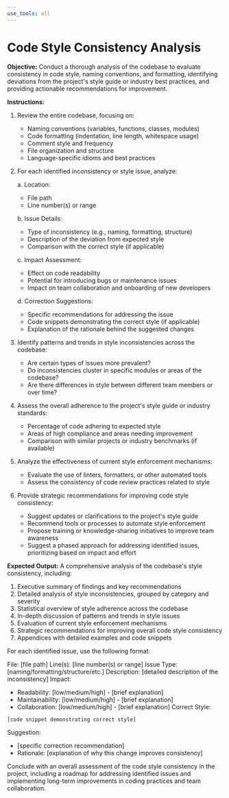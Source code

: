 ```yaml
---
use_tools: all
---
```

# Code Style Consistency Analysis

**Objective:** Conduct a thorough analysis of the codebase to evaluate consistency in code style, naming conventions, and formatting, identifying deviations from the project's style guide or industry best practices, and providing actionable recommendations for improvement.

**Instructions:**

1. Review the entire codebase, focusing on:
   - Naming conventions (variables, functions, classes, modules)
   - Code formatting (indentation, line length, whitespace usage)
   - Comment style and frequency
   - File organization and structure
   - Language-specific idioms and best practices

2. For each identified inconsistency or style issue, analyze:

   a. Location:
      - File path
      - Line number(s) or range

   b. Issue Details:
      - Type of inconsistency (e.g., naming, formatting, structure)
      - Description of the deviation from expected style
      - Comparison with the correct style (if applicable)

   c. Impact Assessment:
      - Effect on code readability
      - Potential for introducing bugs or maintenance issues
      - Impact on team collaboration and onboarding of new developers

   d. Correction Suggestions:
      - Specific recommendations for addressing the issue
      - Code snippets demonstrating the correct style (if applicable)
      - Explanation of the rationale behind the suggested changes

3. Identify patterns and trends in style inconsistencies across the codebase:
   - Are certain types of issues more prevalent?
   - Do inconsistencies cluster in specific modules or areas of the codebase?
   - Are there differences in style between different team members or over time?

4. Assess the overall adherence to the project's style guide or industry standards:
   - Percentage of code adhering to expected style
   - Areas of high compliance and areas needing improvement
   - Comparison with similar projects or industry benchmarks (if available)

5. Analyze the effectiveness of current style enforcement mechanisms:
   - Evaluate the use of linters, formatters, or other automated tools
   - Assess the consistency of code review practices related to style

6. Provide strategic recommendations for improving code style consistency:
   - Suggest updates or clarifications to the project's style guide
   - Recommend tools or processes to automate style enforcement
   - Propose training or knowledge-sharing initiatives to improve team awareness
   - Suggest a phased approach for addressing identified issues, prioritizing based on impact and effort

**Expected Output:** A comprehensive analysis of the codebase's style consistency, including:

1. Executive summary of findings and key recommendations
2. Detailed analysis of style inconsistencies, grouped by category and severity
3. Statistical overview of style adherence across the codebase
4. In-depth discussion of patterns and trends in style issues
5. Evaluation of current style enforcement mechanisms
6. Strategic recommendations for improving overall code style consistency
7. Appendices with detailed examples and code snippets

For each identified issue, use the following format:

File: [file path]
Line(s): [line number(s) or range]
Issue Type: [naming/formatting/structure/etc.]
Description: [detailed description of the inconsistency]
Impact:
  - Readability: [low/medium/high] - [brief explanation]
  - Maintainability: [low/medium/high] - [brief explanation]
  - Collaboration: [low/medium/high] - [brief explanation]
Correct Style:
```[language]
[code snippet demonstrating correct style]
```
Suggestion:
  - [specific correction recommendation]
  - Rationale: [explanation of why this change improves consistency]

Conclude with an overall assessment of the code style consistency in the project, including a roadmap for addressing identified issues and implementing long-term improvements in coding practices and team collaboration.
